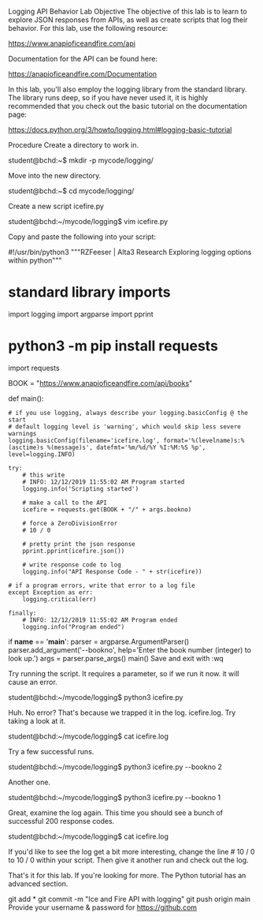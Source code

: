 Logging API Behavior
Lab Objective
The objective of this lab is to learn to explore JSON responses from APIs, as well as create scripts that log their behavior. For this lab, use the following resource:

https://www.anapioficeandfire.com/api

Documentation for the API can be found here:

https://anapioficeandfire.com/Documentation

In this lab, you'll also employ the logging library from the standard library. The library runs deep, so if you have never used it, it is highly recommended that you check out the basic tutorial on the documentation page:

https://docs.python.org/3/howto/logging.html#logging-basic-tutorial

Procedure
Create a directory to work in.

student@bchd:~$ mkdir -p mycode/logging/

Move into the new directory.

student@bchd:~$ cd mycode/logging/

Create a new script icefire.py

student@bchd:~/mycode/logging$ vim icefire.py

Copy and paste the following into your script:


#!/usr/bin/python3
"""RZFeeser | Alta3 Research
Exploring logging options within python"""

# standard library imports
import logging
import argparse
import pprint

# python3 -m pip install requests
import requests

BOOK = "https://www.anapioficeandfire.com/api/books"

def main():

    # if you use logging, always describe your logging.basicConfig @ the start
    # default logging level is 'warning', which would skip less severe warnings
    logging.basicConfig(filename='icefire.log', format='%(levelname)s:%(asctime)s %(message)s', datefmt='%m/%d/%Y %I:%M:%S %p', level=logging.INFO)
    
    try:
        # this write
        # INFO: 12/12/2019 11:55:02 AM Program started
        logging.info('Scripting started')
    
        # make a call to the API
        icefire = requests.get(BOOK + "/" + args.bookno)
       
        # force a ZeroDivisionError
        # 10 / 0

        # pretty print the json response
        pprint.pprint(icefire.json())
        
        # write response code to log
        logging.info("API Response Code - " + str(icefire))
        
    # if a program errors, write that error to a log file
    except Exception as err:
        logging.critical(err)
                        
    finally:
        # INFO: 12/12/2019 11:55:02 AM Program ended
        logging.info("Program ended")
        
if __name__ == '__main__':
    parser = argparse.ArgumentParser()
    parser.add_argument('--bookno', help='Enter the book number (integer) to look up.')
    args = parser.parse_args()
    main()
Save and exit with :wq

Try running the script. It requires a parameter, so if we run it now. it will cause an error.

student@bchd:~/mycode/logging$ python3 icefire.py

Huh. No error? That's because we trapped it in the log. icefire.log. Try taking a look at it.

student@bchd:~/mycode/logging$ cat icefire.log

Try a few successful runs.

student@bchd:~/mycode/logging$ python3 icefire.py --bookno 2

Another one.

student@bchd:~/mycode/logging$ python3 icefire.py --bookno 1

Great, examine the log again. This time you should see a bunch of successful 200 response codes.

student@bchd:~/mycode/logging$ cat icefire.log

If you'd like to see the log get a bit more interesting, change the line # 10 / 0 to 10 / 0 within your script. Then give it another run and check out the log.

That's it for this lab. If you're looking for more. The Python tutorial has an advanced section.

git add *
git commit -m "Ice and Fire API with logging"
git push origin main
Provide your username & password for https://github.com

